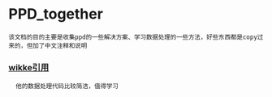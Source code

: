 # PPD_together

```
该文档的目的主要是收集ppd的一些解决方案、学习数据处理的一些方法，好些东西都是copy过来的，但加了中文注释和说明
```
### [wikke引用](https://github.com/wikke/ppdai_risk_evaluation)
```
  他的数据处理代码比较简洁，值得学习
```

